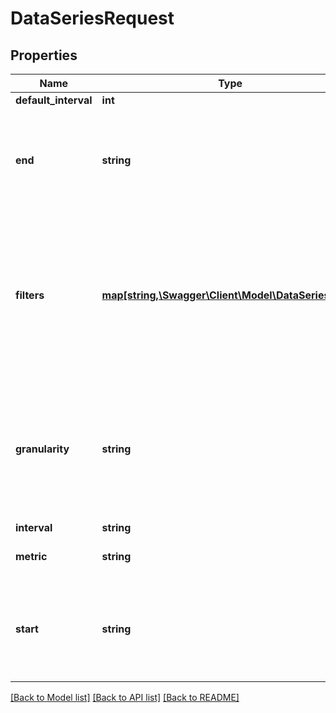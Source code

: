 # DataSeriesRequest

## Properties
Name | Type | Description | Notes
------------ | ------------- | ------------- | -------------
**default_interval** | **int** |  | [optional] 
**end** | **string** | End time of interval. Can be expressed as timestamp in milliseconds or UTC date in yyyy-MM-dd HH:mm:ss format | [optional] 
**filters** | [**map[string,\Swagger\Client\Model\DataSeriesFilter]**](DataSeriesFilter.md) | Map of allowed filter values and aggregation strategy. List of available filter values can be fetched using metric filters endpoint and default aggregation strategy depends on metric | [optional] 
**granularity** | **string** | Data points interval granularity between two data points.Default value is \&quot;AUTO\&quot; - calculated based on selected time span. Not required while getting filters. | [optional] 
**interval** | **string** |  | [optional] 
**metric** | **string** | Metric name or metric group prefix | 
**start** | **string** | Start time of interval. Can be expressed as timestamp in milliseconds or UTC date in yyyy-MM-dd HH:mm:ss format | [optional] 

[[Back to Model list]](../README.md#documentation-for-models) [[Back to API list]](../README.md#documentation-for-api-endpoints) [[Back to README]](../README.md)


